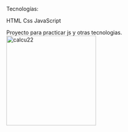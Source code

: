 Tecnologías:

HTML
Css
JavaScript

Proyecto para practicar js y otras tecnologias.
<img width="235" alt="calcu22" src="https://user-images.githubusercontent.com/95048921/152381166-93b220df-4585-4960-8527-6e3b15861dfa.png">
